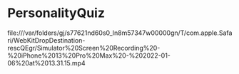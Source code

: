 # PersonalityQuiz
file:///var/folders/gj/s77621nd60s0_ln8m57347w00000gn/T/com.apple.Safari/WebKitDropDestination-rescQEgr/Simulator%20Screen%20Recording%20-%20iPhone%2013%20Pro%20Max%20-%202022-01-06%20at%2013.31.15.mp4
